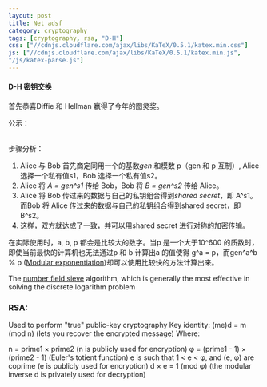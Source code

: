```yaml
---
layout: post
title: Net adsf
category: cryptography
tags: [cryptography, rsa, "D-H"]
css: ["//cdnjs.cloudflare.com/ajax/libs/KaTeX/0.5.1/katex.min.css"]
js: ["//cdnjs.cloudflare.com/ajax/libs/KaTeX/0.5.1/katex.min.js",
"/js/katex-parse.js"]
---
```


#### D-H 密钥交换

首先恭喜Diffie 和 Hellman 赢得了今年的图灵奖。

公示：

<script type="math/tex"> (gen^{s1})^{s2}\ \equiv \ (gen^{s2})^{s1}\ \equiv \ shared\ secret\ (mod\ p) </script>

<br>
步骤分析：

1. Alice 与 Bob 首先商定同用一个的基数*gen* 和模数 p（gen 和 p 互制）, Alice 选择一个私有值s1，Bob 选择一个私有值s2。
2. Alice 将 *A = gen^s1* 传给 Bob，Bob 将 *B = gen^s2* 传给 Alice。
3. Alice 将 Bob 传过来的数据与自己的私钥组合得到*shared secret*，即 A^s1。而Bob 将 Alice 传过来的数据与自己的私钥组合得到shared secret，即 B^s2。
4. 这样，双方就达成了一致，并可以用shared secret 进行对称的加密传输。

在实际使用时，a, b, p 都会是比较大的数字。当p 是一个大于10^600 的质数时，即使当前最快的计算机也无法通过p 和 b 计算出a 的值使得 g^a = p，而gen^a^b % p ([Modular exponentiation](https://en.wikipedia.org/wiki/Modular_exponentiation))却可以使用比较快的方法计算出来。

The [number field sieve](https://en.wikipedia.org/wiki/General_number_field_sieve) algorithm, which is generally the most effective in solving the discrete logarithm problem

### RSA:
Used to perform "true" public-key cryptography
Key identity: (me)d = m   (mod n)   (lets you recover the encrypted message)
Where:

n = prime1 × prime2    (n is publicly used for encryption)
φ = (prime1 - 1) × (prime2 - 1)   (Euler's totient function)
e is such that 1 < e < φ, and (e, φ) are coprime    (e is publicly used for encryption)
d × e = 1   (mod φ)    (the modular inverse d is privately used for decryption)
